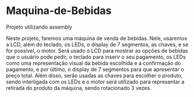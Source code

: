 # Maquina-de-Bebidas

Projeto utilizando assembly

Neste projeto, faremos uma máquina de venda de bebidas. Nele, usaremos a LCD, além do teclado, os LEDs, o display de 7 segmentos, as chaves, e se for possível, o motor. Será usado o LCD para mostrar as opções de bebidas que o usuário pode pedir, o teclado para  inserir o seu pagamento, os LEDs como uma representação visual da bebida escolhida e a confirmação do pagamento, e por último, o display de 7 segmentos para que apresentar o preço total.  Além disso, serão usadas as chaves para escolher o produto, sendo interligada com os LEDs e o motor será utilizado para representar a retirada do produto da máquina, sendo rotacionado 3 vezes. 
